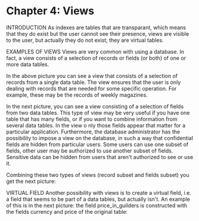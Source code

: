 # Chapter 4: Views

INTRODUCTION
As indexes are tables that are transparant, which means that they do exist but the user cannot see
their presence, views are visible to the user, but actually they do not exist; they are virtual tables.

EXAMPLES OF VIEWS
Views are very common with using a database. In fact, a view consists of a selection of records or
fields (or both) of one or more data tables.

In the above picture you can see a view that consists of a selection of records from a single data table.
The view ensures that the user is only dealing with records that are needed for some specific operation.
For example, these may be the records of weekly magazines.

In the next picture, you can see a view consisting of a selection of fields from two data tables. This
type of view may be very useful if you have one table that has many fields, or if you want to combine
information from several data tables. In the view o nly those fields appear that matter for a particular
application. Furthermore, the database administrator has the possibility to impose a view on the
database, in such a way that confidential fields are hidden from particular users. Some users can use
one subset of fields, other user may be authorized to use another subset of fields. Sensitive data can
be hidden from users that aren't authorized to see or use it.

Combining these two types of views (record subset and fields subset) you get the next picture:

VIRTUAL FIELD
Another possibility with views is to create a virtual field, i.e. a field that seems to be part of a data
tables, but actually isn't. An example of this is in the next picture: the field price_in_guilders is
constructed with the fields currency and price of the original table:
